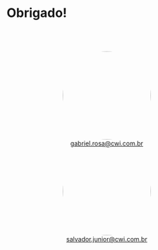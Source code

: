 # Obrigado!

<br>
<br>
<br>

<div grid="~ cols-2 gap-4" style="padding-left: 50px; padding-right: 100px">
  <div style="text-align: center; margin: 0 auto">
    <Image style="border-radius: 50%" src="/gabriel.png" width="200" />
    <a href="#">gabriel.rosa@cwi.com.br</a>
  </div>
  <div style="text-align: center">
    <Image style="border-radius: 50%;margin: 0 auto" src="/salvador.png" width="200" />
    <a href="#">salvador.junior@cwi.com.br</a>
  </div>
</div>